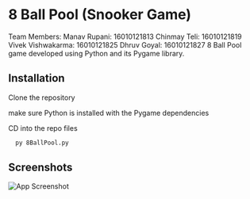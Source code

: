 # 8 Ball Pool (Snooker Game)
Team Members:
Manav Rupani: 16010121813
Chinmay Teli: 16010121819
Vivek Vishwakarma: 16010121825
Dhruv Goyal: 16010121827
8 Ball Pool game developed using Python and its Pygame library.



## Installation

Clone the repository

make sure Python is installed with the Pygame dependencies

CD into the repo files

```bash
  py 8BallPool.py
```
    
## Screenshots

![App Screenshot](https://i.imgur.com/mZfX0HY.png)



